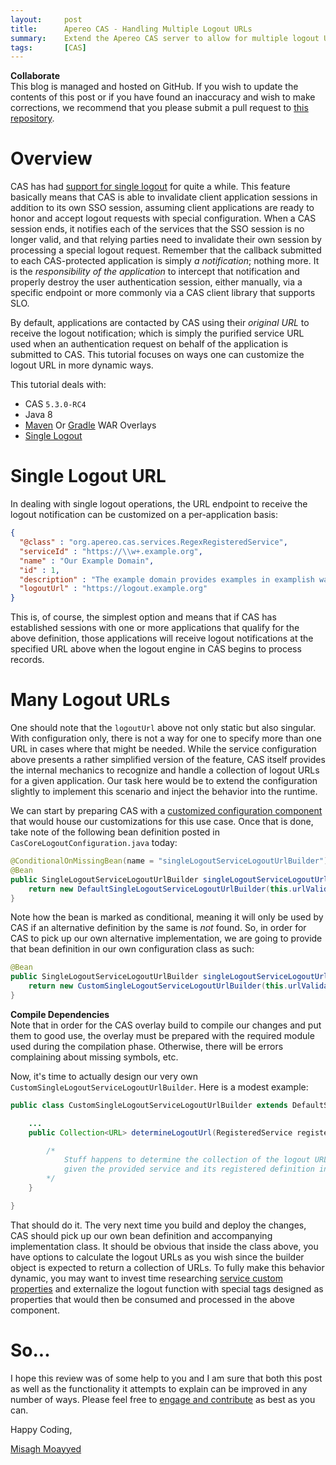 ```yaml
---
layout:     post
title:      Apereo CAS - Handling Multiple Logout URLs
summary:    Extend the Apereo CAS server to allow for multiple logout URLs during SLO operations.
tags:       [CAS]
---
```


<div class="alert alert-success">
<strong>Collaborate</strong><br/>This blog is managed and hosted on GitHub. If you wish to update the contents of this post or if you have found an inaccuracy and wish to make corrections, we recommend that you please submit a pull request to <a href="https://github.com/apereo/apereo.github.io">this repository</a>.
</div>

# Overview

CAS has had [support for single logout](https://apereo.github.io/cas/development/installation/Logout-Single-Signout.html) for quite a while. This feature basically means that CAS is able to invalidate client application sessions in addition to its own SSO session, assuming client applications are ready to honor and accept logout requests with special configuration. When a CAS session ends, it notifies each of the services that the SSO session is no longer valid, and that relying parties need to invalidate their own session by processing a special logout request. Remember that the callback submitted to each CAS-protected application is simply *a notification*; nothing more. It is the *responsibility of the application* to intercept that notification and properly destroy the user authentication session, either manually, via a specific endpoint or more commonly via a CAS client library that supports SLO.

By default, applications are contacted by CAS using their *original URL* to receive the logout notification; which is simply the purified service URL used when an authentication request on behalf of the application is submitted to CAS. This tutorial focuses on ways one can customize the logout URL in more dynamic ways.

This tutorial deals with:

- CAS `5.3.0-RC4`
- Java 8
- [Maven](https://github.com/apereo/cas-overlay-template) Or [Gradle](https://github.com/apereo/cas-gradle-overlay-template) WAR Overlays
- [Single Logout](https://apereo.github.io/cas/development/installation/Logout-Single-Signout.html)

# Single Logout URL

In dealing with single logout operations, the URL endpoint to receive the logout notification can be customized on a per-application basis:

```json
{
  "@class" : "org.apereo.cas.services.RegexRegisteredService",
  "serviceId" : "https://\\w+.example.org",
  "name" : "Our Example Domain",
  "id" : 1,
  "description" : "The example domain provides examples in examplish ways",
  "logoutUrl" : "https://logout.example.org"
}
```

This is, of course, the simplest option and means that if CAS has established sessions with one or more applications that qualify for the above definition, those applications will receive logout notifications at the specified URL above when the logout engine in CAS begins to process records.

# Many Logout URLs

One should note that the `logoutUrl` above not only static but also singular. With configuration only, there is not a way for one to specify more than one URL in cases where that might be needed. While the service configuration above presents a rather simplified version of the feature, CAS itself provides the internal mechanics to recognize and handle a collection of logout URLs for a given application. Our task here would be to extend the configuration slightly to implement this scenario and inject the behavior into the runtime.

We can start by preparing CAS with a [customized configuration component](https://apereo.github.io/cas/development/installation/Configuration-Management-Extensions.html) that would house our customizations for this use case. Once that is done, take note of the following bean definition posted in `CasCoreLogoutConfiguration.java` today:


```java
@ConditionalOnMissingBean(name = "singleLogoutServiceLogoutUrlBuilder")
@Bean
public SingleLogoutServiceLogoutUrlBuilder singleLogoutServiceLogoutUrlBuilder() {
    return new DefaultSingleLogoutServiceLogoutUrlBuilder(this.urlValidator);
}
```

Note how the bean is marked as conditional, meaning it will only be used by CAS if an alternative definition by the same is *not* found. So, in order for CAS to pick up our own alternative implementation, we are going to provide that bean definition in our own configuration class as such:

```java
@Bean
public SingleLogoutServiceLogoutUrlBuilder singleLogoutServiceLogoutUrlBuilder() {
    return new CustomSingleLogoutServiceLogoutUrlBuilder(this.urlValidator);
}
```

<div class="alert alert-info">
<strong>Compile Dependencies</strong><br/>Note that in order for the CAS overlay build to compile our changes and put them to good use, the overlay must be prepared with the required module used during the compilation phase. Otherwise, there will be errors complaining about missing symbols, etc.</div>

Now, it's time to actually design our very own `CustomSingleLogoutServiceLogoutUrlBuilder`. Here is a modest example:

```java
public class CustomSingleLogoutServiceLogoutUrlBuilder extends DefaultSingleLogoutServiceLogoutUrlBuilder {

    ...
    public Collection<URL> determineLogoutUrl(RegisteredService registeredService, WebApplicationService service) {

        /*
            Stuff happens to determine the collection of the logout URLs
            given the provided service and its registered definition in the registry.
        */
    }

}
```

That should do it. The very next time you build and deploy the changes, CAS should pick up our own bean definition and accompanying implementation class. It should be obvious that inside the class above, you have options to calculate the logout URLs as you wish since the builder object is expected to return a collection of URLs. To fully make this behavior dynamic, you may want to invest time researching [service custom properties](https://apereo.github.io/cas/development/installation/Configuring-Service-Custom-Properties.html) and externalize the logout function with special tags designed as properties that would then be consumed and processed in the above component.

# So...

I hope this review was of some help to you and I am sure that both this post as well as the functionality it attempts to explain can be improved in any number of ways. Please feel free to [engage and contribute](https://apereo.github.io/cas/developer/Contributor-Guidelines.html) as best as you can.

Happy Coding,

[Misagh Moayyed](https://twitter.com/misagh84)
